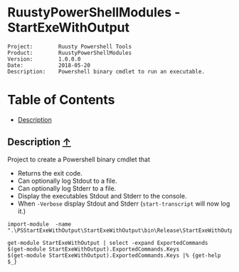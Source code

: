 # RuustyPowerShellModules - StartExeWithOutput #

~~~
Project:        Ruusty Powershell Tools
Product:        RuustyPowerShellModules
Version:        1.0.0.0
Date:           2018-05-20 
Description:    Powershell binary cmdlet to run an executable.
~~~


<a name="TOC"></a>
# Table of Contents

- [Description](#Description)

<a name="Description"></a>
## Description [&uarr;](#TOC) ##


Project to create a Powershell binary cmdlet that

- Returns the exit code.
- Can optionally log Stdout to a file.
- Can optionally log Stderr to a file.
- Display the executables Stdout and Stderr to the console.
- When `-Verbose` display Stdout and Stderr (`start-transcript` will now log it.)

~~~
import-module  -name ".\PSStartExeWithOutput\StartExeWithOutput\bin\Release\StartExeWithOutput.dll

~~~

~~~
get-module StartExeWithOutput | select -expand ExportedCommands
$(get-module StartExeWithOutput).ExportedCommands.Keys
$(get-module StartExeWithOutput).ExportedCommands.Keys |% {get-help $_}
~~~
